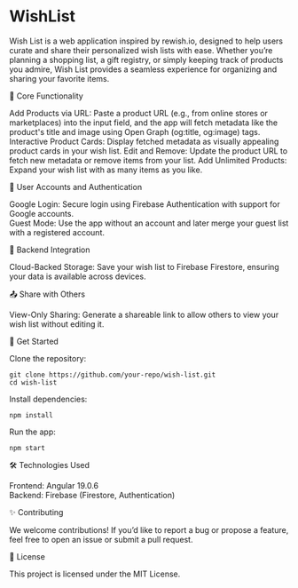 # WishList

Wish List is a web application inspired by rewish.io, designed to help users curate and share their personalized wish lists with ease.
Whether you’re planning a shopping list, a gift registry, or simply keeping track of products you admire, Wish List provides a seamless experience for organizing and sharing your favorite items.

🌟 Core Functionality

Add Products via URL: Paste a product URL (e.g., from online stores or marketplaces) into the input field,
and the app will fetch metadata like the product's title and image using Open Graph (og:title, og:image) tags.
Interactive Product Cards: Display fetched metadata as visually appealing product cards in your wish list.
Edit and Remove: Update the product URL to fetch new metadata or remove items from your list.
Add Unlimited Products: Expand your wish list with as many items as you like.

👥 User Accounts and Authentication

Google Login: Secure login using Firebase Authentication with support for Google accounts.  
Guest Mode: Use the app without an account and later merge your guest list with a registered account.

🔄 Backend Integration

Cloud-Backed Storage: Save your wish list to Firebase Firestore, ensuring your data is available across devices.

📤 Share with Others

View-Only Sharing: Generate a shareable link to allow others to view your wish list without editing it.

🚀 Get Started

Clone the repository:

```git clone https://github.com/your-repo/wish-list.git```  
```cd wish-list```

Install dependencies:

```npm install```

Run the app:

```npm start```

🛠️ Technologies Used

Frontend: Angular 19.0.6  
Backend: Firebase (Firestore, Authentication)

✨ Contributing

We welcome contributions! If you’d like to report a bug or propose a feature, feel free to open an issue or submit a pull request.

📄 License

This project is licensed under the MIT License.
